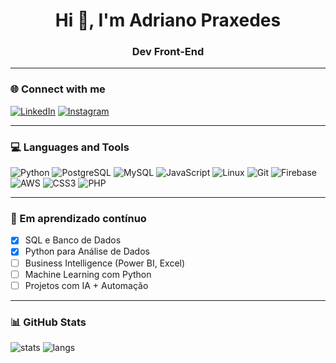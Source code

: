 <h1 align="center">Hi 👋, I'm Adriano Praxedes</h1>
<h3 align="center">Dev Front-End</h3>

---

### 🌐 Connect with me

[![LinkedIn](https://img.shields.io/badge/LinkedIn-blue?logo=linkedin&logoColor=white)](https://www.linkedin.com/in/seu-usuario)
[![Instagram](https://img.shields.io/badge/Instagram-E4405F?logo=instagram&logoColor=white)](https://instagram.com/seu-usuario)

---

### 💻 Languages and Tools

![Python](https://img.shields.io/badge/-Python-3776AB?logo=python&logoColor=white)
![PostgreSQL](https://img.shields.io/badge/-PostgreSQL-336791?logo=postgresql&logoColor=white)
![MySQL](https://img.shields.io/badge/-MySQL-4479A1?logo=mysql&logoColor=white)
![JavaScript](https://img.shields.io/badge/-JavaScript-F7DF1E?logo=javascript&logoColor=black)
![Linux](https://img.shields.io/badge/-Linux-FCC624?logo=linux&logoColor=black)
![Git](https://img.shields.io/badge/-Git-F05032?logo=git&logoColor=white)
![Firebase](https://img.shields.io/badge/-Firebase-FFCA28?logo=firebase&logoColor=black)
![AWS](https://img.shields.io/badge/-AWS-232F3E?logo=amazon-aws&logoColor=white)
![CSS3](https://img.shields.io/badge/-CSS3-1572B6?logo=css3&logoColor=white)
![PHP](https://img.shields.io/badge/-PHP-777BB4?logo=php&logoColor=white)

---

### 🚀 Em aprendizado contínuo

- [x] SQL e Banco de Dados
- [x] Python para Análise de Dados
- [ ] Business Intelligence (Power BI, Excel)
- [ ] Machine Learning com Python
- [ ] Projetos com IA + Automação

---

### 📊 GitHub Stats

<p align="left">
  <img src="https://github-readme-stats.vercel.app/api?username=Dridrex&show_icons=true&theme=radical" alt="stats" />
  <img src="https://github-readme-stats.vercel.app/api/top-langs/?username=Dridrex&layout=compact&theme=radical" alt="langs" />
</p>
